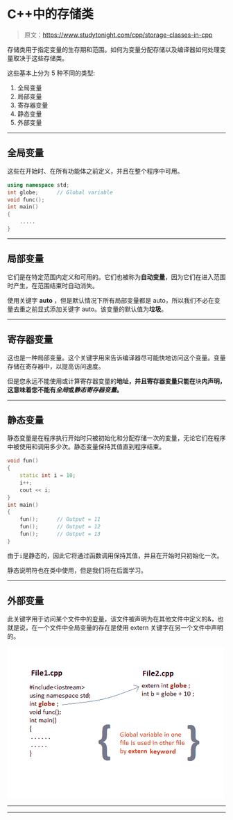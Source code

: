 # C++中的存储类

> 原文：<https://www.studytonight.com/cpp/storage-classes-in-cpp>

存储类用于指定变量的生存期和范围。如何为变量分配存储以及编译器如何处理变量取决于这些存储类。

这些基本上分为 5 种不同的类型:

1.  全局变量
2.  局部变量
3.  寄存器变量
4.  静态变量
5.  外部变量

* * *

## 全局变量

这些在开始时、在所有功能体之前定义，并且在整个程序中可用。

```cpp
using namespace std;
int globe;      // Global variable
void func();
int main()
{
    .....
} 
```

* * *

## 局部变量

它们是在特定范围内定义和可用的。它们也被称为**自动变量**，因为它们在进入范围时产生，在范围结束时自动消失。

使用关键字 **auto** ，但是默认情况下所有局部变量都是 auto，所以我们不必在变量去重之前显式添加关键字 auto。该变量的默认值为**垃圾**。

* * *

## 寄存器变量

这也是一种局部变量。这个关键字用来告诉编译器尽可能快地访问这个变量。变量存储在寄存器中，以提高访问速度。

但是您永远不能使用或计算寄存器变量的**地址，并且寄存器变量只能在**块**内声明，这意味着您不能有*全局*或*静态寄存器变量*。**

* * *

## 静态变量

静态变量是在程序执行开始时只被初始化和分配存储一次的变量，无论它们在程序中被使用和调用多少次。静态变量保持其值直到程序结束。

```cpp
void fun()
{
    static int i = 10;
    i++;
    cout << i;
}
int main()
{
    fun();      // Output = 11
    fun();      // Output = 12
    fun();      // Output = 13
}
```

由于`i`是静态的，因此它将通过函数调用保持其值，并且在开始时只初始化一次。

静态说明符也在类中使用，但是我们将在后面学习。

* * *

## 外部变量

此关键字用于访问某个文件中的[变量](variables-scope-details.php)，该文件被声明为在其他文件中定义的&，也就是说，在一个文件中全局变量的存在是使用 extern 关键字在另一个文件中声明的。

![extern keyword in C++](img/13bcbfc49f25f16f614905b23560ca7f.png)

* * *

* * *